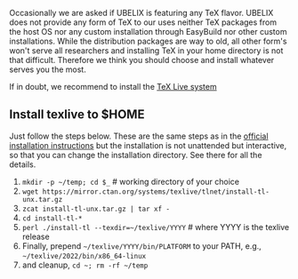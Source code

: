 Occasionally we are asked if UBELIX is featuring any TeX flavor. UBELIX does not
provide any form of TeX to our uses neither TeX packages from the host OS nor
any custom installation through EasyBuild nor other custom installations. While
the distribution packages are way to old, all other form's won't serve all
researchers and installing TeX in your home directory is not that difficult.
Therefore we think you should choose and install whatever serves you the most.

If in doubt, we recommend to install the [TeX Live system]

## Install texlive to $HOME

Just follow the steps below. These are the same steps as in the [official
installation instructions] but the installation is not unattended but
interactive, so that you can change the installation directory. See there for
all the details.

1. `mkdir -p ~/temp; cd $_` # working directory of your choice
1. `wget https://mirror.ctan.org/systems/texlive/tlnet/install-tl-unx.tar.gz`
1. `zcat install-tl-unx.tar.gz | tar xf -`
1. `cd install-tl-*`
1. `perl ./install-tl --texdir=~/texlive/YYYY` # where YYYY is the texlive release
1. Finally, prepend `~/texlive/YYYY/bin/PLATFORM` to your PATH, e.g., `~/texlive/2022/bin/x86_64-linux`
1. and cleanup, `cd ~; rm -rf ~/temp`

[TeX Live system]: https://tug.org/texlive/
[official installation instructions]: https://tug.org/texlive/quickinstall.html
